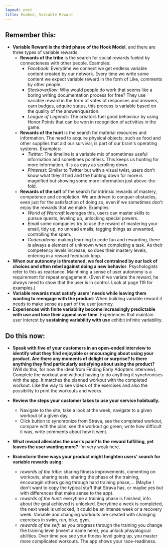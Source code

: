 ```yaml
---
layout: post
title: Hooked, Variable Reward
---
```


## Remember this:

- **Variable Reward is the third phase of the Hook Model**, and there are three types of variable rewards:
  - **Rewards of the tribe** is the search for social rewards fueled by connecteness with other people. Examples:
    - *Facebook*: Everytime we connect we get endless variable content created by our network. Every time we write some content we expect variable reward in the form of Like, comments by other people.
    - *Stackoverflow*: Why would people do work that seems like a boring writing documentation process for free? They use variable reward in the form of votes of responses and answers, earn badges, adquire status, this process is variable based on the quality of the answer/question.
    - *League of Legends*: The creators fuel good behaviour by using Honor Points that can be won in recognition of activities in the game.
  - **Rewards of the hunt** is the search for material resources and information. The need to acquire physical objects, such as food and other supplies that aid our survival, is part of our brain's operating systems. Examples:
    - *Twitter*: The timeline is a variable mix of sometimes useful information and sometimes pointless. This keeps us hunting for more information. It is as easy as scrolling down.
    - *Pinterest*: Similar to Twitter but with a visual twist, users don't know what they'll find and the hunting down for more is magnified but showing some more information just above-the-fold.
  - **Rewards of the self** of the search for intrinsic rewards of mastery, competence and completion. We are driven to conquer obstacles, even just for the satisfaction of doing so, even if we sometimes don't enjoy the rewards that we make. Examples:
    - *World of Warcraft* leverages this, users can master skills to pursue quests, leveling up, unlocking special powers.
    - *Email* some companies try to use the reward of mastering your email, tidy up, no unread emails, tagging things as unwanted, controlling the spam.
    - *Codecademy*: making learning to code fun and rewarding, there is always a element of unknown when completing a task. As their competency levels increase, so does their mastery levels, entering in a reward feedback loop.
- **When our autonomy is threatened, we feel contrained by our lack of choices and often rebel against doing a new behavior**. Psychologists refer to this as reactance. Maintining a sense of user autonomy is a requirement for repeat engagement. (Even if we variate the reward, he always need to show that the user is in control. Look at page 119 for examples.)
- **Variable rewards must satisfy users' needs while leaving them wanting to reengage with the product**: When building variable reward it needs to make sense as part of the user journey.
- **Experiences with finite variability become increasingly predictable with use and lose their appeal over time**. Experiences that maintain user interest by **sustaining variability with use** exhibit infinite variability.

## Do this now:

- **Speak with five of your customers in an open-ended interview to identify what they find enjoyable or encouraging about using your product. Are there any moments of delight or surprise? Is there anything they find particularly satisfying about using the product?** (Will do this, for now the ideal from Finding Early Adopters interview). Complete the workout and without having to do anything it synchronises with the app. It matches the planned workout with the completed workout. Like the way to see videos of the exercises and also the possibility to print the workouts and weeks.

- **Review the steps your customer takes to use your service habitually.** 
  - Navigate to the site, take a look at the week, navigate to a given workout of a given day. 
  - Click button to synchronize from Strava, see the completed workout, compare with the plan, see the workout go green, write how difficult it was, write comments about how it went.
- **What reward alleviates the user's pain? Is the reward fulfilling, yet leaves the user wanting more?** I'm very weak here.
- **Brainstorm three ways your product might heighten users' search for variable rewards using:**
  - *rewards of the tribe*: sharing fitness improvements, comenting on workouts, sharing tests, sharing the phase of the training, encouragin others going through hard training phase,... (Maybe I don't want to copy the typical stuff that Strava has, or maybe yes but with differences that make sense to the app).
  - *rewards of the hunt*: everytime a training phase is finished, info about the goal achieved is unlocked. Everytime a week is completed, the next week is unlocked, it could be an intense week or a recovery week. Variable and changing workouts are created with changing exercises in swim, run, bike, gym.
  - *rewards of the self*: as you progress through the training you change the training level (invent a name here), you unlock phsyological abilities. Over time you see your fitness level going up, you master more complicated workouts. The app shows your race-readiness.
  
  
